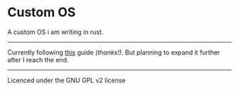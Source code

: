 # Custom OS
A custom OS i am writing in rust.

---

Currently following [this](https://os.phil-opp.com) guide *(thanks!)*.
But planning to expand it further after I reach the end.

---

Licenced under the GNU GPL v2 license
